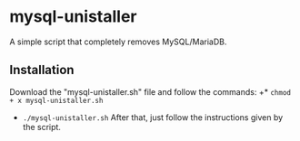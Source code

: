 # mysql-unistaller
A simple script that completely removes MySQL/MariaDB.

## Installation
Download the "mysql-unistaller.sh" file and follow the commands:
+* `chmod + x mysql-unistaller.sh`
* `./mysql-unistaller.sh`
After that, just follow the instructions given by the script.
